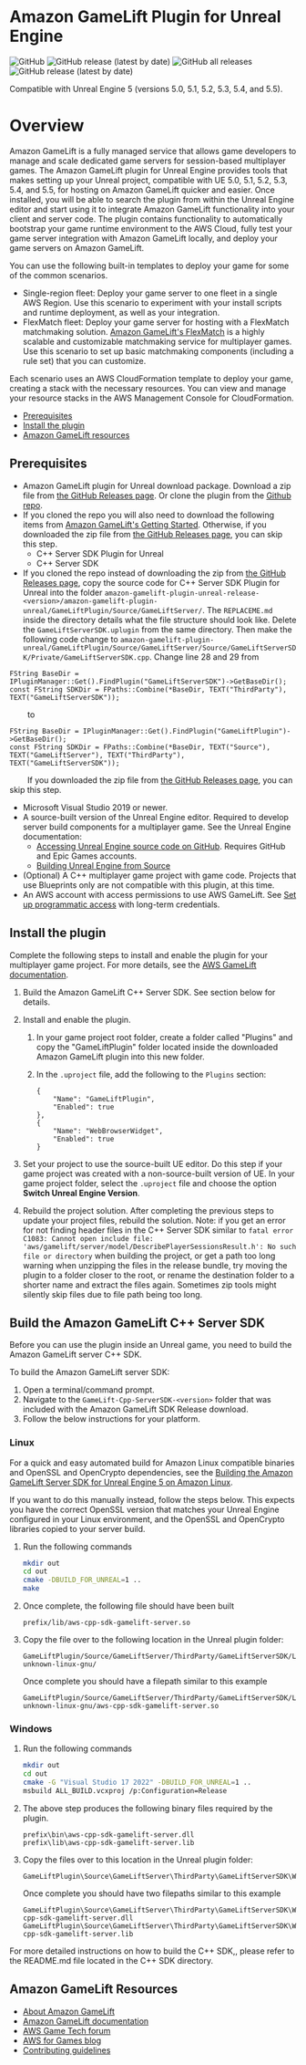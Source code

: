 # Amazon GameLift Plugin for Unreal Engine

![GitHub](https://img.shields.io/github/license/aws/amazon-gamelift-plugin-unreal)
![GitHub release (latest by date)](https://img.shields.io/github/v/release/aws/amazon-gamelift-plugin-unreal)
![GitHub all releases](https://img.shields.io/github/downloads/aws/amazon-gamelift-plugin-unreal/total)
![GitHub release (latest by date)](https://img.shields.io/github/downloads/aws/amazon-gamelift-plugin-unreal/latest/total)

Compatible with Unreal Engine 5 (versions 5.0, 5.1, 5.2, 5.3, 5.4, and 5.5).

# Overview

Amazon GameLift is a fully managed service that allows game developers to manage and scale dedicated game servers for session-based multiplayer games. The Amazon GameLift plugin for Unreal Engine provides tools that makes setting up your Unreal project, compatible with UE 5.0, 5.1, 5.2, 5.3, 5.4, and 5.5, for hosting on Amazon GameLift quicker and easier. Once installed, you will be able to search the plugin from within the Unreal Engine editor and start using it to integrate Amazon GameLift functionality into your client and server code. The plugin contains functionality to automatically bootstrap your game runtime environment to the AWS Cloud, fully test your game server integration with Amazon GameLift locally, and deploy your game servers on Amazon GameLift.

You can use the following built-in templates to deploy your game for some of the common scenarios.
* Single-region fleet: Deploy your game server to one fleet in a single AWS Region. Use this scenario to experiment with your install scripts and runtime deployment, as well as your integration.
* FlexMatch fleet: Deploy your game server for hosting with a FlexMatch matchmaking solution. [Amazon GameLift's FlexMatch](https://docs.aws.amazon.com/gamelift/latest/flexmatchguide/match-intro.html) is a highly scalable and customizable matchmaking service for multiplayer games. Use this scenario to set up basic matchmaking components (including a rule set) that you can customize.

Each scenario uses an AWS CloudFormation template to  deploy your game, creating a stack with the necessary resources. You can view and manage your resource stacks in the AWS Management Console for CloudFormation.

- [Prerequisites](#prerequisites)
- [Install the plugin](#install-the-plugin)
- [Amazon GameLift resources](#amazon-gamelift-resources)

## Prerequisites

* Amazon GameLift plugin for Unreal download package. Download a zip file from [the GitHub Releases page](https://github.com/aws/amazon-gamelift-plugin-unreal/releases). Or clone the plugin from the [Github repo](https://github.com/aws/amazon-gamelift-plugin-unreal).
* If you cloned the repo you will also need to download the following items from [Amazon GameLift's Getting Started](https://aws.amazon.com/gamelift/getting-started/). Otherwise, if you downloaded the zip file from [the GitHub Releases page](https://github.com/aws/amazon-gamelift-plugin-unreal/releases), you can skip this step.
    * C++ Server SDK Plugin for Unreal
    * C++ Server SDK
* If you cloned the repo instead of downloading the zip from [the GitHub Releases page](https://github.com/aws/amazon-gamelift-plugin-unreal/releases), copy the source code for C++ Server SDK Plugin for Unreal into the folder `amazon-gamelift-plugin-unreal-release-<version>/amazon-gamelift-plugin-unreal/GameLiftPlugin/Source/GameLiftServer/`. The `REPLACEME.md` inside the directory details what the file structure should look like. Delete the `GameLiftServerSDK.uplugin` from the same directory. Then make the following code change to `amazon-gamelift-plugin-unreal/GameLiftPlugin/Source/GameLiftServer/Source/GameLiftServerSDK/Private/GameLiftServerSDK.cpp`. Change line 28 and 29 from
```
FString BaseDir = IPluginManager::Get().FindPlugin("GameLiftServerSDK")->GetBaseDir();
const FString SDKDir = FPaths::Combine(*BaseDir, TEXT("ThirdParty"), TEXT("GameLiftServerSDK"));
```
&nbsp;&nbsp;&nbsp;&nbsp;&nbsp;&nbsp;&nbsp;&nbsp;to
```
FString BaseDir = IPluginManager::Get().FindPlugin("GameLiftPlugin")->GetBaseDir();
const FString SDKDir = FPaths::Combine(*BaseDir, TEXT("Source"), TEXT("GameLiftServer"), TEXT("ThirdParty"), TEXT("GameLiftServerSDK"));
```
&nbsp;&nbsp;&nbsp;&nbsp;&nbsp;&nbsp;&nbsp;&nbsp;If you downloaded the zip file from [the GitHub Releases page](https://github.com/aws/amazon-gamelift-plugin-unreal/releases), you can skip this step.
* Microsoft Visual Studio 2019 or newer.
* A source-built version of the Unreal Engine editor. Required to develop server build components for a multiplayer game. See the Unreal Engine documentation:
    * [Accessing Unreal Engine source code on GitHub](https://www.unrealengine.com/ue-on-github). Requires  GitHub and Epic Games accounts.
    * [Building Unreal Engine from Source](https://docs.unrealengine.com/5.3/en-US/building-unreal-engine-from-source/)
* (Optional) A C++ multiplayer game project with game code. Projects that use Blueprints only are not compatible with this plugin, at this time.
* An AWS account with access permissions to use AWS GameLift. See [Set up programmatic access](https://docs.aws.amazon.com/gamelift/latest/developerguide/setting-up-aws-login.html) with long-term credentials.

## Install the plugin

Complete the following steps to install and enable the plugin for your multiplayer game project. For more details, see the [AWS GameLift documentation](https://docs.aws.amazon.com/gamelift/latest/developerguide/unreal-plugin.html).

1. Build the Amazon GameLift C++ Server SDK. See section below for details.

1. Install and enable the plugin.
    1. In your game project root folder, create a folder called "Plugins" and copy the "GameLiftPlugin" folder located inside the downloaded Amazon GameLift plugin into this new folder.
    1. In the `.uproject` file, add the following to the `Plugins` section:

        ```
        {
            "Name": "GameLiftPlugin",
            "Enabled": true
        },
        {
            "Name": "WebBrowserWidget",
            "Enabled": true
        }
        ```
1. Set your project to use the source-built UE editor. Do this step if your game project was created with a non-source-built version of UE. In your game project folder, select the `.uproject` file and choose the option **Switch Unreal Engine Version**.

1. Rebuild the project solution. After completing the previous steps to update your project files, rebuild the solution. Note: if you get an error for not finding header files in the C++ Server SDK similar to `fatal error C1083: Cannot open include file: 'aws/gamelift/server/model/DescribePlayerSessionsResult.h': No such file or directory` when building the project, or get a path too long warning when unzipping the files in the release bundle, try moving the plugin to a folder closer to the root, or rename the destination folder to a shorter name and extract the files again. Sometimes zip tools might silently skip files due to file path being too long.


## Build the Amazon GameLift C++ Server SDK

Before you can use the plugin inside an Unreal game, you need to build the Amazon GameLift server C++ SDK.

To build the Amazon GameLift server SDK:
1. Open a terminal/command prompt.
1. Navigate to the `GameLift-Cpp-ServerSDK-<version>` folder that was included with the Amazon GameLift SDK Release download.
1. Follow the below instructions for your platform.

### Linux

For a quick and easy automated build for Amazon Linux compatible binaries and OpenSSL and OpenCrypto dependencies, see the [Building the Amazon GameLift Server SDK for Unreal Engine 5 on Amazon Linux](https://github.com/aws/amazon-gamelift-toolkit/tree/main/building-gamelift-server-sdk-for-unreal-engine-and-amazon-linux).

If you want to do this manually instead, follow the steps below. This expects you have the correct OpenSSL version that matches your Unreal Engine configured in your Linux environment, and the OpenSSL and OpenCrypto libraries copied to your server build.

1. Run the following commands
    ```sh
    mkdir out
    cd out
    cmake -DBUILD_FOR_UNREAL=1 ..
    make
    ```
1. Once complete, the following file should have been built
    ```
    prefix/lib/aws-cpp-sdk-gamelift-server.so
    ```
1. Copy the file over to the following location in the Unreal plugin folder:
    ```
    GameLiftPlugin/Source/GameLiftServer/ThirdParty/GameLiftServerSDK/Linux/x86_64-unknown-linux-gnu/
    ```  
   Once complete you should have a filepath similar to this example
    ```
    GameLiftPlugin/Source/GameLiftServer/ThirdParty/GameLiftServerSDK/Linux/x86_64-unknown-linux-gnu/aws-cpp-sdk-gamelift-server.so 
    ```

### Windows

1. Run the following commands
    ```sh
    mkdir out
    cd out
    cmake -G "Visual Studio 17 2022" -DBUILD_FOR_UNREAL=1 ..
    msbuild ALL_BUILD.vcxproj /p:Configuration=Release
    ```
1. The above step produces the following binary files required by the plugin.
    ```
    prefix\bin\aws-cpp-sdk-gamelift-server.dll  
    prefix\lib\aws-cpp-sdk-gamelift-server.lib
    ```
1. Copy the files over to this location in the Unreal plugin folder:
    ```
    GameLiftPlugin\Source\GameLiftServer\ThirdParty\GameLiftServerSDK\Win64\
    ```  
   Once complete you should have two filepaths similar to this example
    ```
    GameLiftPlugin\Source\GameLiftServer\ThirdParty\GameLiftServerSDK\Win64\aws-cpp-sdk-gamelift-server.dll  
    GameLiftPlugin\Source\GameLiftServer\ThirdParty\GameLiftServerSDK\Win64\aws-cpp-sdk-gamelift-server.lib 
    ```

For more detailed instructions on how to build the C++ SDK,, please refer to the README.md file located in the C++ SDK directory.

## Amazon GameLift Resources

* [About Amazon GameLift](https://aws.amazon.com/gamelift/)
* [Amazon GameLift documentation](https://docs.aws.amazon.com/gamelift/)
* [AWS Game Tech forum](https://repost.aws/topics/TAo6ggvxz6QQizjo9YIMD35A/game-tech/c/amazon-gamelift)
* [AWS for Games blog](https://aws.amazon.com/blogs/gametech/)
* [Contributing guidelines](CONTRIBUTING.md)
